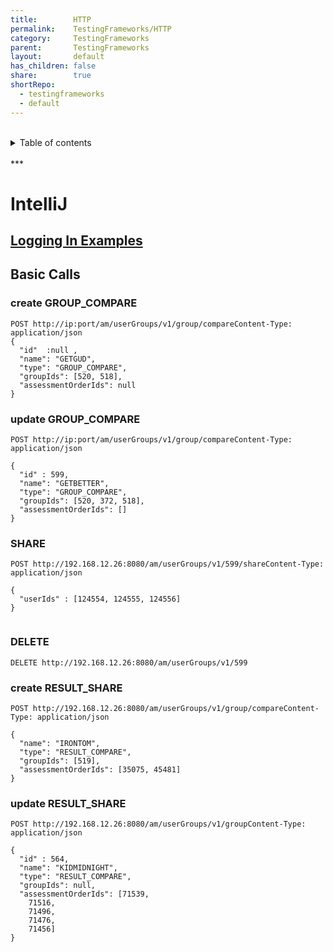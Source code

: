 ```yaml
---  
title:        HTTP  
permalink:    TestingFrameworks/HTTP  
category:     TestingFrameworks  
parent:       TestingFrameworks  
layout:       default  
has_children: false  
share:        true  
shortRepo:  
  - testingframeworks  
  - default  
---  
```

  
<br/>  
<details markdown="block">  
<summary>  
Table of contents  
</summary>  
{: .text-delta }  
1. TOC  
{:toc}  
</details>  
<br/>  
***  
<br/>  
  
# IntelliJ  
  
## [Logging In Examples](https://gist.github.com/14paxton/decd67f8b59069f9505ba9ba0210d0ee)  
  
## Basic Calls  
  
### create GROUP_COMPARE  
  
~~~http  
POST http://ip:port/am/userGroups/v1/group/compareContent-Type: application/json  
{  
  "id"  :null ,  
  "name": "GETGUD",  
  "type": "GROUP_COMPARE",  
  "groupIds": [520, 518],  
  "assessmentOrderIds": null  
}  
~~~  
  
### update GROUP_COMPARE  
  
```http  
POST http://ip:port/am/userGroups/v1/group/compareContent-Type: application/json  
  
{  
  "id" : 599,  
  "name": "GETBETTER",  
  "type": "GROUP_COMPARE",  
  "groupIds": [520, 372, 518],  
  "assessmentOrderIds": []  
}  
```  
  
### SHARE  
  
```http  
POST http://192.168.12.26:8080/am/userGroups/v1/599/shareContent-Type: application/json  
  
{  
  "userIds" : [124554, 124555, 124556]  
}  
  
```  
  
### DELETE  
  
```http  
DELETE http://192.168.12.26:8080/am/userGroups/v1/599  
```  
  
### create RESULT_SHARE  
  
```http  
POST http://192.168.12.26:8080/am/userGroups/v1/group/compareContent-Type: application/json  
  
{  
  "name": "IRONTOM",  
  "type": "RESULT_COMPARE",  
  "groupIds": [519],  
  "assessmentOrderIds": [35075, 45481]  
}  
```  
  
### update RESULT_SHARE  
  
```http  
POST http://192.168.12.26:8080/am/userGroups/v1/groupContent-Type: application/json  
  
{  
  "id" : 564,  
  "name": "KIDMIDNIGHT",  
  "type": "RESULT_COMPARE",  
  "groupIds": null,  
  "assessmentOrderIds": [71539,  
    71516,  
    71496,  
    71476,  
    71456]  
}  
```